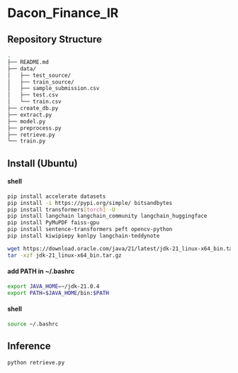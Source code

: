 # Dacon_Finance_IR
## Repository Structure
``` bash
.
├── README.md
├── data/
│   ├── test_source/
│   ├── train_source/
│   ├── sample_submission.csv
│   ├── test.csv
│   └── train.csv
├── create_db.py
├── extract.py
├── model.py
├── preprocess.py
├── retrieve.py
└── train.py
```

## Install (Ubuntu)
#### shell
```bash
pip install accelerate datasets
pip install -i https://pypi.org/simple/ bitsandbytes
pip install transformers[torch] -U
pip install langchain langchain_community langchain_huggingface
pip install PyMuPDF faiss-gpu
pip install sentence-transformers peft opencv-python
pip install kiwipiepy konlpy langchain-teddynote
```
```bash
wget https://download.oracle.com/java/21/latest/jdk-21_linux-x64_bin.tar.gz
tar -xzf jdk-21_linux-x64_bin.tar.gz
```
#### add PATH in ~/.bashrc
```bash
export JAVA_HOME=~/jdk-21.0.4
export PATH=$JAVA_HOME/bin:$PATH
```
#### shell
```bash
source ~/.bashrc
```

## Inference
```bash
python retrieve.py
```